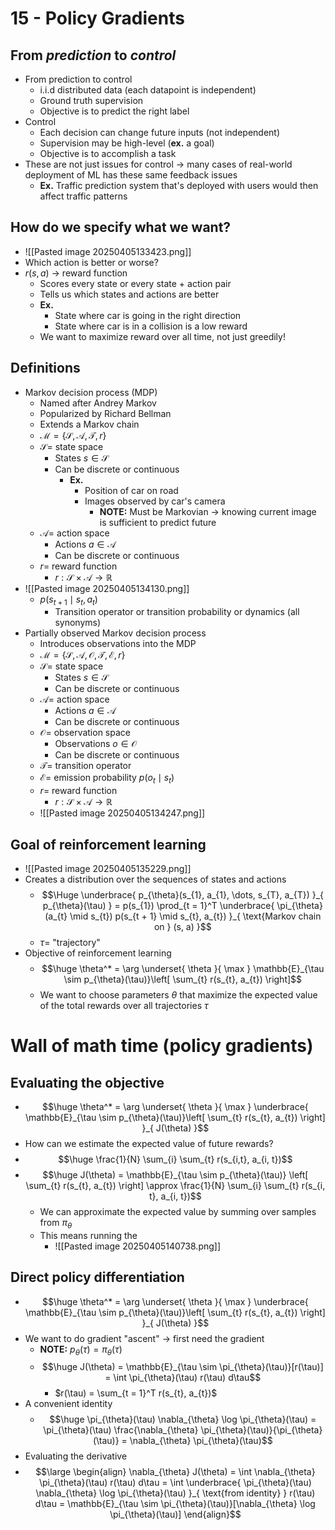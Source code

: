 # 15 - Policy Gradients
## From *prediction* to *control*
- From prediction to control
	- i.i.d distributed data (each datapoint is independent)
	- Ground truth supervision
	- Objective is to predict the right label
- Control
	- Each decision can change future inputs (not independent)
	- Supervision may be high-level (**ex.** a goal)
	- Objective is to accomplish a task
- These are not just issues for control -> many cases of real-world deployment of ML has these same feedback issues
	- **Ex.** Traffic prediction system that's deployed with users would then affect traffic patterns
## How do we specify what we want?
- ![[Pasted image 20250405133423.png]]
- Which action is better or worse?
- $r(s, a)$ -> reward function
	- Scores every state or every state + action pair
	- Tells us which states and actions are better
	- **Ex.** 
		- State where car is going in the right direction
		- State where car is in a collision is a low reward
	- We want to maximize reward over all time, not just greedily!
## Definitions
- Markov decision process (MDP)
	- Named after Andrey Markov
	- Popularized by Richard Bellman
	- Extends a Markov chain
	- $\mathcal{M} = \{ \mathcal{S}, \mathcal{A}, \mathcal{T}, r \}$
	- $\mathcal{S} =$ state space
		- States $s \in \mathcal{S}$
		- Can be discrete or continuous
			- **Ex.** 
				- Position of car on road
				- Images observed by car's camera
					- **NOTE:** Must be Markovian -> knowing current image is sufficient to predict future
	- $\mathcal{A} =$ action space
		- Actions $a \in \mathcal{A}$
		- Can be discrete or continuous
	- $r =$ reward function
		- $r: \mathcal{S} \times \mathcal{A} \to \mathbb{R}$
- ![[Pasted image 20250405134130.png]]
	- $p(s_{t+1}\mid s_{t}, a_{t})$
		- Transition operator or transition probability or dynamics (all synonyms)
- Partially observed Markov decision process
	- Introduces observations into the MDP
	- $\mathcal{M} = \{ \mathcal{S}, \mathcal{A}, \mathcal{O}, \mathcal{T}, \mathcal{E}, r \}$
	- $\mathcal{S} =$ state space
		- States $s \in \mathcal{S}$
		- Can be discrete or continuous
	- $\mathcal{A} =$ action space
		- Actions $a \in \mathcal{A}$
		- Can be discrete or continuous
	- $\mathcal{O} =$ observation space
		- Observations $o \in \mathcal{O}$
		- Can be discrete or continuous
	- $\mathcal{T} =$ transition operator
	- $\mathcal{E} =$ emission probability $p(o_{t} \mid s_{t})$
	- $r =$ reward function
		- $r: \mathcal{S} \times \mathcal{A} \to \mathbb{R}$
	- ![[Pasted image 20250405134247.png]]
## Goal of reinforcement learning
- ![[Pasted image 20250405135229.png]]
- Creates a distribution over the sequences of states and actions
	- $$\Huge \underbrace{ p_{\theta}(s_{1}, a_{1}, \dots, s_{T}, a_{T}) }_{ p_{\theta}(\tau) } = p(s_{1}) \prod_{t = 1}^T \underbrace{ \pi_{\theta}(a_{t} \mid s_{t}) p(s_{t + 1} \mid s_{t}, a_{t}) }_{ \text{Markov chain on } (s, a) }$$
	- $\tau =$ "trajectory"
- Objective of reinforcement learning
	- $$\huge \theta^* = \arg \underset{ \theta }{ \max } \mathbb{E}_{\tau \sim p_{\theta}(\tau)}\left[ \sum_{t} r(s_{t}, a_{t}) \right]$$
	- We want to choose parameters $\theta$ that maximize the expected value of the total rewards over all trajectories $\tau$
# Wall of math time (policy gradients)
## Evaluating the objective
- $$\huge \theta^* = \arg \underset{ \theta }{ \max } \underbrace{ \mathbb{E}_{\tau \sim p_{\theta}(\tau)}\left[ \sum_{t} r(s_{t}, a_{t}) \right] }_{ J(\theta) }$$
- How can we estimate the expected value of future rewards?
- $$\huge \frac{1}{N} \sum_{i} \sum_{t} r(s_{i,t}, a_{i, t})$$
- $$\huge J(\theta) = \mathbb{E}_{\tau \sim p_{\theta}(\tau)} \left[  \sum_{t} r(s_{t}, a_{t})  \right] \approx \frac{1}{N} \sum_{i} \sum_{t} r(s_{i, t}, a_{i, t})$$
	- We can approximate the expected value by summing over samples from $\pi_{\theta}$
	- This means running the 
		- ![[Pasted image 20250405140738.png]]
## Direct policy differentiation
- $$\huge \theta^* = \arg \underset{ \theta }{ \max } \underbrace{ \mathbb{E}_{\tau \sim p_{\theta}(\tau)}\left[ \sum_{t} r(s_{t}, a_{t}) \right] }_{ J(\theta) }$$
- We want to do gradient "ascent" -> first need the gradient
	- **NOTE:** $p_{\theta}(\tau) = \pi_{\theta}(\tau)$
	- $$\huge J(\theta) = \mathbb{E}_{\tau \sim \pi_{\theta}(\tau)}[r(\tau)] = \int \pi_{\theta}(\tau) r(\tau) d\tau$$
		- $r(\tau) = \sum_{t = 1}^T r(s_{t}, a_{t})$
- A convenient identity
	- $$\huge \pi_{\theta}(\tau) \nabla_{\theta} \log \pi_{\theta}(\tau) = \pi_{\theta}(\tau) \frac{\nabla_{\theta} \pi_{\theta}(\tau)}{\pi_{\theta}(\tau)} = \nabla_{\theta} \pi_{\theta}(\tau)$$
- Evaluating the derivative
- $$\large \begin{align}
\nabla_{\theta} J(\theta) = \int \nabla_{\theta} \pi_{\theta}(\tau) r(\tau) d\tau = \int \underbrace{ \pi_{\theta}(\tau) \nabla_{\theta} \log \pi_{\theta}(\tau) }_{ \text{from identity} } r(\tau) d\tau  = \mathbb{E}_{\tau \sim \pi_{\theta}(\tau)}[\nabla_{\theta} \log \pi_{\theta}(\tau)]
\end{align}$$
